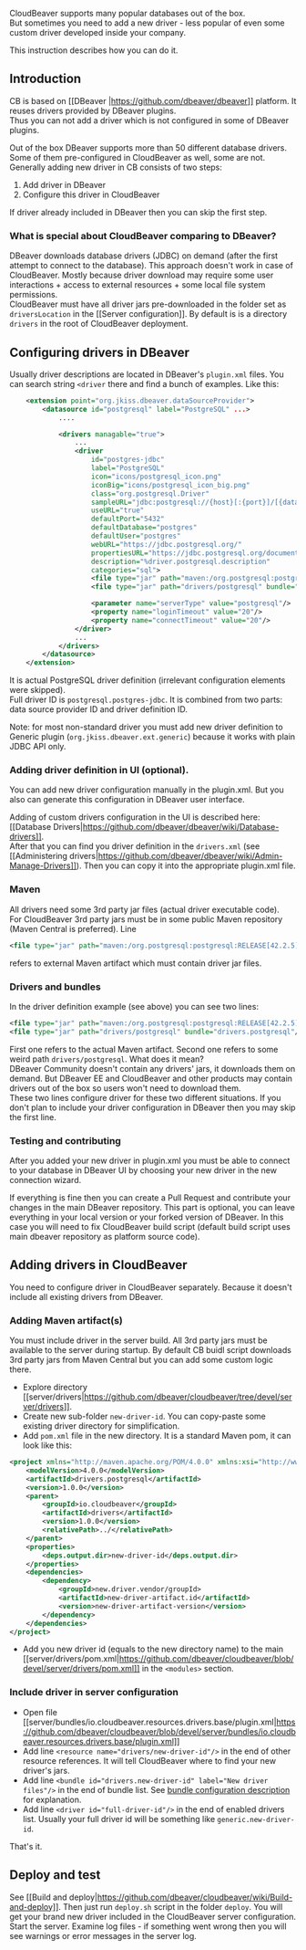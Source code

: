 CloudBeaver supports many popular databases out of the box.  
But sometimes you need to add a new driver - less popular of even some custom driver developed inside your company.  

This instruction describes how you can do it.

## Introduction

CB is based on [[DBeaver |https://github.com/dbeaver/dbeaver]] platform. It reuses drivers provided by DBeaver plugins.  
Thus you can not add a driver which is not configured in some of DBeaver plugins.

Out of the box DBeaver supports more than 50 different database drivers. Some of them pre-configured in CloudBeaver as well, some are not.  
Generally adding new driver in CB consists of two steps:
1. Add driver in DBeaver
2. Configure this driver in CloudBeaver

If driver already included in DBeaver then you can skip the first step. 

### What is special about CloudBeaver comparing to DBeaver?

DBeaver downloads database drivers (JDBC) on demand (after the first attempt to connect to the database). This approach doesn't work in case of CloudBeaver. Mostly because driver download may require some user interactions + access to external resources + some local file system permissions.  
CloudBeaver must have all driver jars pre-downloaded in the folder set as `driversLocation` in the [[Server configuration]].  By default is is a directory `drivers` in the root of CloudBeaver deployment.

## Configuring drivers in DBeaver

Usually driver descriptions are located in DBeaver's `plugin.xml` files. You can search string `<driver` there and find a bunch of examples. 
Like this:
```xml
    <extension point="org.jkiss.dbeaver.dataSourceProvider">
        <datasource id="postgresql" label="PostgreSQL" ...>
            ....

            <drivers managable="true">
                ...
                <driver
                    id="postgres-jdbc"
                    label="PostgreSQL"
                    icon="icons/postgresql_icon.png"
                    iconBig="icons/postgresql_icon_big.png"
                    class="org.postgresql.Driver"
                    sampleURL="jdbc:postgresql://{host}[:{port}]/[{database}]"
                    useURL="true"
                    defaultPort="5432"
                    defaultDatabase="postgres"
                    defaultUser="postgres"
                    webURL="https://jdbc.postgresql.org/"
                    propertiesURL="https://jdbc.postgresql.org/documentation/head/connect.html#connection-parameters"
                    description="%driver.postgresql.description"
                    categories="sql">
                    <file type="jar" path="maven:/org.postgresql:postgresql:RELEASE[42.2.5]" bundle="!drivers.postgresql"/>
                    <file type="jar" path="drivers/postgresql" bundle="drivers.postgresql"/>

                    <parameter name="serverType" value="postgresql"/>
                    <property name="loginTimeout" value="20"/>
                    <property name="connectTimeout" value="20"/>
                </driver>
                ...
            </drivers>
        </datasource>
    </extension>
```
It is actual PostgreSQL driver definition (irrelevant configuration elements were skipped).  
Full driver ID is `postgresql.postgres-jdbc`. It is combined from two parts: data source provider ID and driver definition ID.   

Note: for most non-standard driver you must add new driver definition to Generic plugin (`org.jkiss.dbeaver.ext.generic`) because it works with plain JDBC API only.

### Adding driver definition in UI (optional).

You can add new driver configuration manually in the plugin.xml. But you also can generate this configuration in DBeaver user interface.  

Adding of custom drivers configuration in the UI is described here: [[Database Drivers|https://github.com/dbeaver/dbeaver/wiki/Database-drivers]].  
After that you can find you driver definition in the `drivers.xml` (see [[Administering drivers|https://github.com/dbeaver/dbeaver/wiki/Admin-Manage-Drivers]]). Then you can copy it into the appropriate plugin.xml file.

### Maven

All drivers need some 3rd party jar files (actual driver executable code).  
For CloudBeaver 3rd party jars must be in some public Maven repository (Maven Central is preferred). Line
```xml
<file type="jar" path="maven:/org.postgresql:postgresql:RELEASE[42.2.5]">
```
refers to external Maven artifact which must contain driver jar files.

### Drivers and bundles

In the driver definition example (see above) you can see two lines: 
```xml
<file type="jar" path="maven:/org.postgresql:postgresql:RELEASE[42.2.5]" bundle="!drivers.postgresql"/>
<file type="jar" path="drivers/postgresql" bundle="drivers.postgresql"/>
```
First one refers to the actual Maven artifact. Second one refers to some weird path `drivers/postgresql`. What does it mean?  
DBeaver Community doesn't contain any drivers' jars, it downloads them on demand. But DBeaver EE and CloudBeaver and other products may contain drivers out of the box so users won't need to download them.  
These two lines configure driver for these two different situations. If you don't plan to include your driver configuration in DBeaver then you may skip the first line.

### Testing and contributing

After you added your new driver in plugin.xml you must be able to connect to your database in DBeaver UI by choosing your new driver in the new connection wizard.  

If everything is fine then you can create a Pull Request and contribute your changes in the main DBeaver repository. This part is optional, you can leave everything in your local version or your forked version of DBeaver. In this case you will need to fix CloudBeaver build script (default build script uses main dbeaver repository as platform source code).

## Adding drivers in CloudBeaver

You need to configure driver in CloudBeaver separately. Because it doesn't include all existing drivers from DBeaver.

### Adding Maven artifact(s)

You must include driver in the server build. All 3rd party jars must be available to the server during startup. By default CB buidl script downloads 3rd party jars from Maven Central but you can add some custom logic there.

- Explore directory [[server/drivers|https://github.com/dbeaver/cloudbeaver/tree/devel/server/drivers]].  
- Create new sub-folder `new-driver-id`. You can copy-paste some existing driver directory for simplification.
- Add `pom.xml` file in the new directory. It is a standard Maven pom, it can look like this:
```xml
<project xmlns="http://maven.apache.org/POM/4.0.0" xmlns:xsi="http://www.w3.org/2001/XMLSchema-instance" xsi:schemaLocation="http://maven.apache.org/POM/4.0.0 http://maven.apache.org/xsd/maven-4.0.0.xsd">
    <modelVersion>4.0.0</modelVersion>
    <artifactId>drivers.postgresql</artifactId>
    <version>1.0.0</version>
    <parent>
        <groupId>io.cloudbeaver</groupId>
        <artifactId>drivers</artifactId>
        <version>1.0.0</version>
        <relativePath>../</relativePath>
    </parent>
    <properties>
        <deps.output.dir>new-driver-id</deps.output.dir>
    </properties>
    <dependencies>
        <dependency>
            <groupId>new.driver.vendor/groupId>
            <artifactId>new-driver-artifact.id</artifactId>
            <version>new-driver-artifact-version</version>
        </dependency>
    </dependencies>
</project>
```
- Add you new driver id (equals to the new directory name) to the main [[server/drivers/pom.xml|https://github.com/dbeaver/cloudbeaver/blob/devel/server/drivers/pom.xml]] in the `<modules>` section.  

### Include driver in server configuration

- Open file [[server/bundles/io.cloudbeaver.resources.drivers.base/plugin.xml|https://github.com/dbeaver/cloudbeaver/blob/devel/server/bundles/io.cloudbeaver.resources.drivers.base/plugin.xml]]
- Add line `<resource name="drivers/new-driver-id"/>` in the end of other resource references. It will tell CloudBeaver where to find your new driver's jars.
- Add line `<bundle id="drivers.new-driver-id" label="New driver files"/>` in the end of bundle list. See <a href="#Drivers-and-bundles">bundle configuration description</a> for explanation.
- Add line `<driver id="full-driver-id"/>` in the end of enabled drivers list. Usually your full driver id will be something like `generic.new-driver-id`.

That's it.

## Deploy and test

See [[Build and deploy|https://github.com/dbeaver/cloudbeaver/wiki/Build-and-deploy]]. Then just run `deploy.sh` script in the folder `deploy`. You will get your brand new driver included in the CloudBeaver server configuration.  
Start the server. Examine log files - if something went wrong then you will see warnings or error messages in the server log.  
